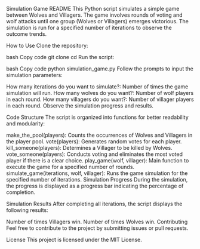 Simulation Game README
This Python script simulates a simple game between Wolves and Villagers. The game involves rounds of voting and wolf attacks until one group (Wolves or Villagers) emerges victorious. The simulation is run for a specified number of iterations to observe the outcome trends.

How to Use
Clone the repository:

bash
Copy code
git clone <repository-url>
cd <repository-directory>
Run the script:

bash
Copy code
python simulation_game.py
Follow the prompts to input the simulation parameters:

How many iterations do you want to simulate?: Number of times the game simulation will run.
How many wolves do you want?: Number of wolf players in each round.
How many villagers do you want?: Number of villager players in each round.
Observe the simulation progress and results.

Code Structure
The script is organized into functions for better readability and modularity:

make_the_pool(players): Counts the occurrences of Wolves and Villagers in the player pool.
vote(players): Generates random votes for each player.
kill_someone(players): Determines a Villager to be killed by Wolves.
vote_someone(players): Conducts voting and eliminates the most voted player if there is a clear choice.
play_game(wolf, villager): Main function to execute the game for a specified number of rounds.
simulate_game(iterations, wolf, villager): Runs the game simulation for the specified number of iterations.
Simulation Progress
During the simulation, the progress is displayed as a progress bar indicating the percentage of completion.

Simulation Results
After completing all iterations, the script displays the following results:

Number of times Villagers win.
Number of times Wolves win.
Contributing
Feel free to contribute to the project by submitting issues or pull requests.

License
This project is licensed under the MIT License.
